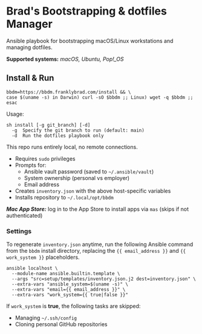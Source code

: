 # Brad's Bootstrapping & dotfiles Manager

Ansible playbook for bootstrapping macOS/Linux workstations and managing dotfiles.

**Supported systems:** *macOS, Ubuntu, Pop!_OS*

## Install & Run

```shell
bbdm=https://bbdm.franklybrad.com/install && \
case $(uname -s) in Darwin) curl -sO $bbdm ;; Linux) wget -q $bbdm ;; esac
```

Usage:

```text
sh install [-g git_branch] [-d]
  -g  Specify the git branch to run (default: main)
  -d  Run the dotfiles playbook only
```

This repo runs entirely local, no remote connections.

* Requires `sudo` privileges
* Prompts for:
  * Ansible vault password (saved to `~/.ansible/vault`)
  * System ownership (personal vs employer)
  * Email address
* Creates `inventory.json` with the above host-specific variables
* Installs repository to `~/.local/opt/bbdm`

***Mac App Store:*** log in to the App Store to install apps via `mas` (skips if not authenticated)

### Settings

To regenerate `inventory.json` anytime, run the following Ansible command from the `bbdm` install directory, replacing the `{{ email_address }}` and `{{ work_system }}` placeholders.

```shell
ansible localhost \
  --module-name ansible.builtin.template \
  --args "src=setup/templates/inventory.json.j2 dest=inventory.json" \
  --extra-vars "ansible_system=$(uname -s)" \
  --extra-vars "email={{ email_address }}" \
  --extra-vars "work_system={{ true|false }}"
```

If `work_system` is **true**, the following tasks are skipped:

* Managing `~/.ssh/config`
* Cloning personal GitHub repositories
